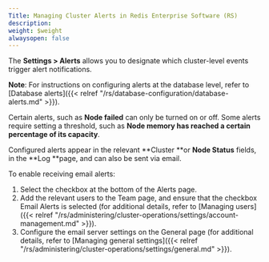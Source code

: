```yaml
---
Title: Managing Cluster Alerts in Redis Enterprise Software (RS)
description: 
weight: $weight
alwaysopen: false
---
```

The **Settings \> Alerts** allows you to designate which cluster-level
events trigger alert notifications.

**Note**: For instructions on configuring alerts at the database level,
refer to [Database
alerts]({{< relref "/rs/database-configuration/database-alerts.md" >}}).

Certain alerts, such as **Node failed** can only be turned on or off.
Some alerts require setting a threshold, such as **Node memory has
reached a certain percentage of its capacity**.

Configured alerts appear in the relevant **Cluster **or **Node
Status** fields, in the **Log **page, and can also be sent via email.

To enable receiving email alerts:

1.  Select the checkbox at the bottom of the Alerts page.
2.  Add the relevant users to the Team page, and ensure that the
    checkbox Email Alerts is selected (for additional details, refer to
    [Managing
    users]({{< relref "/rs/administering/cluster-operations/settings/account-management.md" >}}).
3.  Configure the email server settings on the General page (for
    additional details, refer to [Managing general
    settings]({{< relref "/rs/administering/cluster-operations/settings/general.md" >}}).
